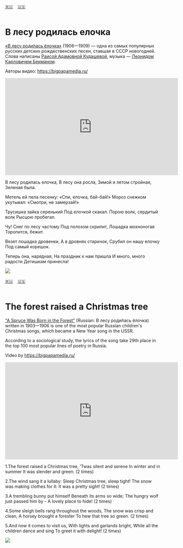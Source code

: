 <span id="ru"><a href='#ru'>🇷🇺</a> &nbsp;&nbsp;&nbsp;<a href='#en'>🇺🇸</a> &nbsp;&nbsp;&nbsp;</span><br><br>

# В лесу родилась елочка
[«В лесу роди́лась ёлочка»](https://ru.wikipedia.org/wiki/%D0%92_%D0%BB%D0%B5%D1%81%D1%83_%D1%80%D0%BE%D0%B4%D0%B8%D0%BB%D0%B0%D1%81%D1%8C_%D1%91%D0%BB%D0%BE%D1%87%D0%BA%D0%B0) (1906—1909) — одна из самых популярных русских детских рождественских песен, ставшая в СССР новогодней. Слова написаны [Раисой Адамовной Кудашевой](https://ru.wikipedia.org/wiki/%D0%9A%D1%83%D0%B4%D0%B0%D1%88%D0%B5%D0%B2%D0%B0,_%D0%A0%D0%B0%D0%B8%D1%81%D0%B0_%D0%90%D0%B4%D0%B0%D0%BC%D0%BE%D0%B2%D0%BD%D0%B0), музыка — [Леонидом Карловичем Бекманом](https://ru.wikipedia.org/wiki/%D0%91%D0%B5%D0%BA%D0%BC%D0%B0%D0%BD,_%D0%9B%D0%B5%D0%BE%D0%BD%D0%B8%D0%B4_%D0%9A%D0%B0%D1%80%D0%BB%D0%BE%D0%B2%D0%B8%D1%87). 

Авторы видео: https://bigpapamedia.ru/

<iframe width="560" height="315" src="https://www.youtube.com/embed/J9ezlKu8qpI?si=uYyojD2xww2s7RWB" title="YouTube video player" frameborder="0" allow="accelerometer; autoplay; clipboard-write; encrypted-media; gyroscope; picture-in-picture; web-share" allowfullscreen></iframe>

В лесу родилась елочка,
В лесу она росла,
Зимой и летом стройная,
Зеленая была.

Метель ей пела песенку:
«Спи, елочка, бай-бай!»
Мороз снежком укутывал:
«Смотри, не замерзай!»

Трусишка зайка серенький
Под елочкой скакал.
Порою волк, сердитый волк
Рысцою пробегал.

Чу! Снег по лесу частому
Под полозом скрипит,
Лошадка мохноногая
Торопится, бежит.

Везет лошадка дровенки,
А в дровнях старичок,
Срубил он нашу елочку
Под самый корешок.

Теперь она, нарядная,
Hа праздник к нам пришла
И много, много радости
Детишкам принесла!

![](https://github.com/stolbitsa/malenkoy-elochke/assets/149964365/8186c72b-ca97-48e6-891e-595e0f04670d)
<br><br>
<span id="en"><a href='#ru'>🇷🇺</a> &nbsp;&nbsp;&nbsp;<a href='#en'>🇺🇸</a> &nbsp;&nbsp;&nbsp;</span><br><br>

# The forest raised a Christmas tree

["A Spruce Was Born in the Forest"](https://en.wikipedia.org/wiki/A_Spruce_Was_Born_in_the_Forest) (Russian: В лесу роди́лась ёлочка) written in 1903—1906 is one of the most popular Russian children's Christmas songs, which became a New Year song in the USSR. 

According to a sociological study, the lyrics of the song take 29th place in the top 100 most popular lines of poetry in Russia.

Video by https://bigpapamedia.ru/

<iframe width="560" height="315" src="https://www.youtube.com/embed/J9ezlKu8qpI?si=uYyojD2xww2s7RWB" title="YouTube video player" frameborder="0" allow="accelerometer; autoplay; clipboard-write; encrypted-media; gyroscope; picture-in-picture; web-share" allowfullscreen></iframe>

1.The forest raised a Christmas tree,
 ‘Twas silent and serene
 In winter and in summer
 It was slender and  green. (2 times)
 
 2.The wind sang it a lullaby:
 Sleep Christmas tree, sleep tight!
 The snow was making clothes for it:
 It was a pretty sight! (2 times)
 
 3.A trembling bunny put himself
 Beneath its arms so wide;
 The hungry wolf just passed him by -
 A lovely place to hide! (2 times)
 
 4.Some sleigh bells rang throughout the woods,
 The snow was crisp and clean,
 A horsey brought a forester
 To hew that tree so green. (2 times)
 
 5.And now it comes to visit us,
 With lights and garlands bright,
 While all the children dance and sing
 To greet it with delight! (2 times)

![](https://github.com/stolbitsa/malenkoy-elochke/assets/149964365/8186c72b-ca97-48e6-891e-595e0f04670d)
<br><br>
